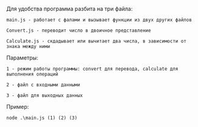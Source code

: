 Для удобства программа разбита на три файла:

    main.js - работает с фалами и вызывает функции из двух других файлов

    Convert.js - переводит число в двоичное представление

    Calculate.js - скдадывает или вычитает два числа, в зависимости от знака между ними

Параметры:

    1 - режим работы программы: convert для перевода, calculate для выполнения операций
    
    2 - файл с входными данными

    3 - файл для выходных данных

Пример:

    node .\main.js (1) (2) (3)
